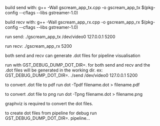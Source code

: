 build send with:
g++ -Wall gscream_app_tx.cpp -o gscream_app_tx $(pkg-config --cflags --libs gstreamer-1.0)

build recv with:
g++ -Wall gscream_app_rx.cpp -o gscream_app_rx $(pkg-config --cflags --libs gstreamer-1.0)


run send:
./gscream_app_tx /dev/video0 127.0.0.1 5200

run recv:
./gscream_app_rx 5200

both send and recv can generate .dot files for pipeline visualisation

run with GST_DEBUG_DUMP_DOT_DIR=. for both send and recv and the .dot files will
be generated in the working dir.
ex: GST_DEBUG_DUMP_DOT_DIR=. ./send /dev/video0 127.0.0.1 5200

to convert .dot file to pdf run
dot -Tpdf filename.dot > filename.pdf

to convert .dot file to png run
dot -Tpng filename.dot > filename.png

graphviz is required to convert the dot files.

to create dot files from pipeline for debug run
GST_DEBUG_DUMP_DOT_DIR=. pipeline...
